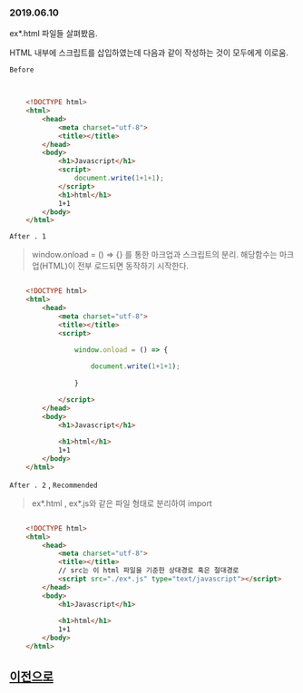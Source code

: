 ### 2019.06.10

ex*.html 파일들 살펴봤음.

HTML 내부에 스크립트를 삽입하였는데 다음과 같이 작성하는 것이 모두에게 이로움.

`Before`

```html
   

    <!DOCTYPE html>
    <html>
        <head>
            <meta charset="utf-8">
            <title></title>
        </head>
        <body>
            <h1>Javascript</h1>
            <script>
                document.write(1+1+1);
            </script>
            <h1>html</h1>
            1+1
        </body>
    </html>


```

`After . 1`

> window.onload = () => {} 를 통한 마크업과 스크립트의 분리. 해당함수는 마크업(HTML)이 전부 로드되면 동작하기 시작한다.

```html

    <!DOCTYPE html>
    <html>
        <head>
            <meta charset="utf-8">
            <title></title>
            <script>

                window.onload = () => {
    
                    document.write(1+1+1);
            
                }

            </script>
        </head>
        <body>
            <h1>Javascript</h1>
            
            <h1>html</h1>
            1+1
        </body>
    </html>

```

`After . 2` , `Recommended`

> ex*.html , ex*.js와 같은 파일 형태로 분리하여 import

```html

    <!DOCTYPE html>
    <html>
        <head>
            <meta charset="utf-8">
            <title></title>
            // src는 이 html 파일을 기준한 상대경로 혹은 절대경로
            <script src="./ex*.js" type="text/javascript"></script>
        </head>
        <body>
            <h1>Javascript</h1>
            
            <h1>html</h1>
            1+1
        </body>
    </html>

```

## [이전으로](../README.md)

